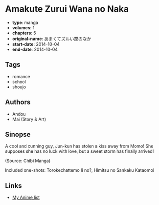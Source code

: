 # Amakute Zurui Wana no Naka

-   **type**: manga
-   **volumes**: 1
-   **chapters**: 5
-   **original-name**: あまくてズルい罠のなか
-   **start-date**: 2014-10-04
-   **end-date**: 2014-10-04

## Tags

-   romance
-   school
-   shoujo

## Authors

-   Andou
-   Mai (Story & Art)

## Sinopse

A cool and cunning guy, Jun-kun has stolen a kiss away from Momo! She supposes she has no luck with love, but a sweet storm has finally arrived!

(Source: Chibi Manga)

Included one-shots: Torokechattemo Ii no?, Himitsu no Sankaku Kataomoi

## Links

-   [My Anime list](https://myanimelist.net/manga/83739/Amakute_Zurui_Wana_no_Naka)
